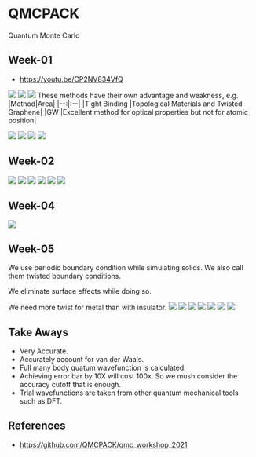 # QMCPACK

Quantum Monte Carlo

## Week-01

* https://youtu.be/CP2NV834VfQ

![](__ref/w01-001.png)
![](__ref/w01-002.png)
![](__ref/w01-003.png)
These methods have their own advantage and weakness, e.g.
|Method|Area|
|--:|:--|
|Tight Binding |Topological Materials and Twisted Graphene|
|GW |Excellent method for optical properties but not for atomic position|

![](__ref/w01-004.png)
![](__ref/w01-005.png)
![](__ref/w01-006.png)
![](__ref/w01-007.png)

## Week-02
![](__ref/w02-001.png)
![](__ref/w02-002.png)
![](__ref/w02-003.png)
![](__ref/w02-004.png)
![](__ref/w02-005.png)
![](__ref/w02-006.png)

## Week-04
![](__ref/w04-001.png)

## Week-05

We use periodic boundary condition while simulating solids. We also call them
twisted boundary conditions.

We eliminate surface effects while doing so.

We need more twist for metal than with insulator.
![](__ref/w05-015.png)
![](__ref/w05-016.png)
![](__ref/w05-017.png)
![](__ref/w05-018.png)
![](__ref/w05-019.png)
![](__ref/w05-020.png)
![](__ref/w05-026.png.png)
## Take Aways

* Very Accurate.
* Accurately account for van der Waals.
* Full many body quatum wavefunction is calculated.
* Achieving error bar by 10X will cost 100x. So we mush consider the accuracy cutoff that is enough.
* Trial wavefunctions are taken from other quantum mechanical tools such as DFT.

## References
* https://github.com/QMCPACK/qmc_workshop_2021